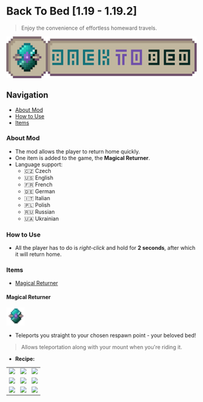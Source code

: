 
# Back To Bed [1.19 - 1.19.2]

> Enjoy the convenience of effortless homeward travels.

<p align="center">
  <img src="https://github.com/BaKYCoder/BackToBed/blob/1.19/src/main/resources/backtobed_logo.png" width="650" alt="Mod Logo">
</p>

## Navigation

* [About Mod](#about-mod)
* [How to Use](#how-to-use)
* [Items](#items)

### About Mod

* The mod allows the player to return home quickly.
* One item is added to the game, the **Magical Returner**.
* Language support:
	* :czech_republic: Czech
	* :us: English
	* :fr: French
	* :de: German
	* :it: Italian
	* :poland: Polish
	* :ru: Russian
	* :ukraine: Ukrainian

### How to Use

* All the player has to do is *right-click* and hold for **2 seconds**, after which it will return home.

### Items

* [Magical Returner](#magical-returner)

#### Magical Returner

<img src="https://github.com/BaKYCoder/BackToBed/blob/1.19/src/main/resources/assets/backtobed/textures/item/magical_returner.png" height="48x" alt="item_icon">

* Teleports you straight to your chosen respawn point - your beloved bed!

> Allows teleportation along with your mount when you're riding it.

* **Recipe:**

|       |       |       |
|:-----:|:-----:|:-----:|
| <img src="https://static.wikia.nocookie.net/minecraft_gamepedia/images/9/9e/Barrier_%28held%29_JE2_BE2.png/revision/latest?cb=20221216145252" height="32px"> | <img src="https://static.wikia.nocookie.net/minecraft_gamepedia/images/a/ab/Diamond_JE3_BE3.png/revision/latest?cb=20200325185152" height="32px"> | <img src="https://static.wikia.nocookie.net/minecraft_gamepedia/images/9/9e/Barrier_%28held%29_JE2_BE2.png/revision/latest?cb=20221216145252" height="32px"> |
| <img src="https://static.wikia.nocookie.net/minecraft_ru_gamepedia/images/b/bb/%D0%9C%D0%B5%D0%BC%D0%B1%D1%80%D0%B0%D0%BD%D0%B0_%D1%84%D0%B0%D0%BD%D1%82%D0%BE%D0%BC%D0%B0.png/revision/latest?cb=20190424180723" height="32px"> | <img src="https://static.wikia.nocookie.net/minecraft_gamepedia/images/6/61/Amethyst_Shard_JE2_BE1.png/revision/latest?cb=20201111173100" height="32px"> | <img src="https://static.wikia.nocookie.net/minecraft_ru_gamepedia/images/b/bb/%D0%9C%D0%B5%D0%BC%D0%B1%D1%80%D0%B0%D0%BD%D0%B0_%D1%84%D0%B0%D0%BD%D1%82%D0%BE%D0%BC%D0%B0.png/revision/latest?cb=20190424180723" height="32px"> |
| <img src="https://static.wikia.nocookie.net/minecraft_gamepedia/images/9/9e/Barrier_%28held%29_JE2_BE2.png/revision/latest?cb=20221216145252" height="32px"> | <img src="https://static.wikia.nocookie.net/minecraft_gamepedia/images/f/f6/Ender_Pearl_JE3_BE2.png/revision/latest?cb=20200512195721" height="32px"> | <img src="https://static.wikia.nocookie.net/minecraft_gamepedia/images/9/9e/Barrier_%28held%29_JE2_BE2.png/revision/latest?cb=20221216145252" height="32px"> |
